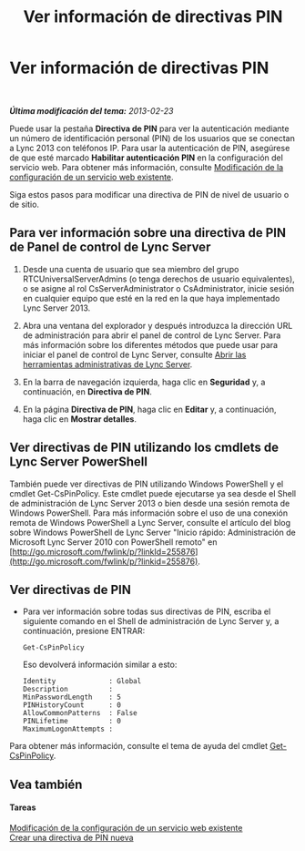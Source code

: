 ﻿---
title: Ver información de directivas PIN
TOCTitle: Ver información de directivas PIN
ms:assetid: 1d48b060-d77f-44ee-b70f-3ce128aedac4
ms:mtpsurl: https://technet.microsoft.com/es-es/library/JJ687985(v=OCS.15)
ms:contentKeyID: 49888911
ms.date: 01/07/2017
mtps_version: v=OCS.15
ms.translationtype: HT
---

# Ver información de directivas PIN

 

_**Última modificación del tema:** 2013-02-23_

Puede usar la pestaña **Directiva de PIN** para ver la autenticación mediante un número de identificación personal (PIN) de los usuarios que se conectan a Lync 2013 con teléfonos IP. Para usar la autenticación de PIN, asegúrese de que esté marcado **Habilitar autenticación PIN** en la configuración del servicio web. Para obtener más información, consulte [Modificación de la configuración de un servicio web existente](lync-server-2013-modify-existing-web-service-configuration-settings.md).

Siga estos pasos para modificar una directiva de PIN de nivel de usuario o de sitio.

## Para ver información sobre una directiva de PIN de Panel de control de Lync Server

1.  Desde una cuenta de usuario que sea miembro del grupo RTCUniversalServerAdmins (o tenga derechos de usuario equivalentes), o se asigne al rol CsServerAdministrator o CsAdministrator, inicie sesión en cualquier equipo que esté en la red en la que haya implementado Lync Server 2013.

2.  Abra una ventana del explorador y después introduzca la dirección URL de administración para abrir el panel de control de Lync Server. Para más información sobre los diferentes métodos que puede usar para iniciar el panel de control de Lync Server, consulte [Abrir las herramientas administrativas de Lync Server](lync-server-2013-open-lync-server-administrative-tools.md).

3.  En la barra de navegación izquierda, haga clic en **Seguridad** y, a continuación, en **Directiva de PIN**.

4.  En la página **Directiva de PIN**, haga clic en **Editar** y, a continuación, haga clic en **Mostrar detalles**.

## Ver directivas de PIN utilizando los cmdlets de Lync Server PowerShell

También puede ver directivas de PIN utilizando Windows PowerShell y el cmdlet Get-CsPinPolicy. Este cmdlet puede ejecutarse ya sea desde el Shell de administración de Lync Server 2013 o bien desde una sesión remota de Windows PowerShell. Para más información sobre el uso de una conexión remota de Windows PowerShell a Lync Server, consulte el artículo del blog sobre Windows PowerShell de Lync Server "Inicio rápido: Administración de Microsoft Lync Server 2010 con PowerShell remoto" en [http://go.microsoft.com/fwlink/p/?linkId=255876](http://go.microsoft.com/fwlink/p/?linkid=255876).

## Ver directivas de PIN

  - Para ver información sobre todas sus directivas de PIN, escriba el siguiente comando en el Shell de administración de Lync Server y, a continuación, presione ENTRAR:
    
        Get-CsPinPolicy
    
    Eso devolverá información similar a esto:
    
        Identity             : Global
        Description          :
        MinPasswordLength    : 5
        PINHistoryCount      : 0
        AllowCommonPatterns  : False
        PINLifetime          : 0
        MaximumLogonAttempts :

Para obtener más información, consulte el tema de ayuda del cmdlet [Get-CsPinPolicy](get-cspinpolicy.md).

## Vea también

#### Tareas

[Modificación de la configuración de un servicio web existente](lync-server-2013-modify-existing-web-service-configuration-settings.md)  
[Crear una directiva de PIN nueva](lync-server-2013-create-a-new-pin-policy.md)

